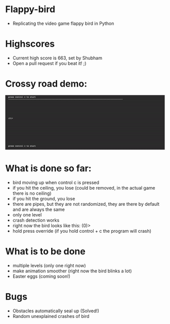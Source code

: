 # Flappy-bird
- Replicating the video game flappy bird in Python
# Highscores
- Current high score is 663, set by Shubham
- Open a pull request if you beat it! ;)
# Crossy road demo:
![](flappy_bird_demo_v0.0.4.gif)
# What is done so far:
- bird moving up when control c is pressed
- if you hit the ceiling, you lose (could be removed, in the actual game there is no ceiling)
- if you hit the ground, you lose
- there are pipes, but they are not randomized, they are there by default and are always the same
- only one level
- crash detection works
- right now the bird looks like this: (0)>
- hold press override (if you hold control + c the program will crash)
# What is to be done
- multiple levels (only one right now)
- make animation smoother (right now the bird blinks a lot)
- Easter eggs (coming soon!)
# Bugs
- Obstacles automatically seal up (Solved!)
- Random unexplained crashes of bird
